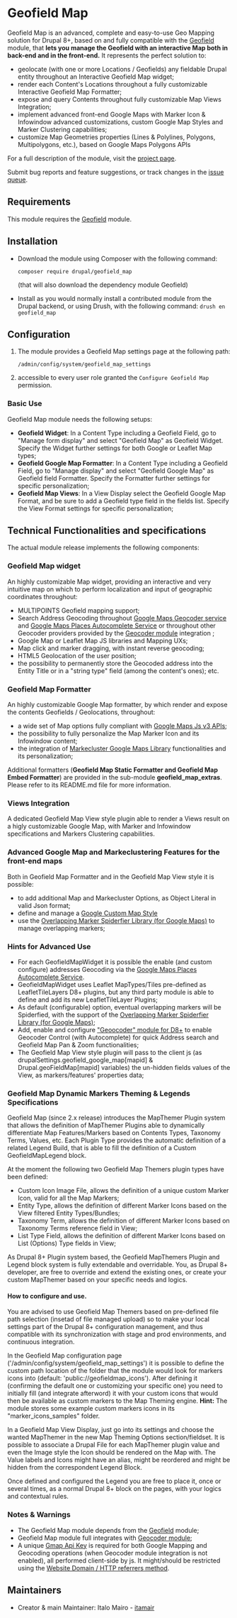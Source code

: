 # Geofield Map

Geofield Map is an advanced, complete and easy-to-use Geo Mapping solution for Drupal 8+,
based on and fully compatible with the
[Geofield](https://www.drupal.org/project/geofield "Geofield") module,
that **lets you manage the Geofield with an interactive Map both in back-end
and in the front-end.** It represents the perfect solution to:

- geolocate (with one or more Locations / Geofields) any fieldable Drupal
  entity throughout an Interactive Geofield Map widget;
- render each Content's Locations throughout a fully customizable Interactive
  Geofield Map Formatter;
- expose and query Contents throughout fully customizable Map Views
  Integration;
- implement advanced front-end Google Maps with Marker Icon & Infowindow
  advanced customizations, custom Google Map Styles and Marker Clustering
  capabilities;
- customize Map Geometries properties (Lines & Polylines, Polygons,
  Multipolygons, etc.), based on Google Maps Polygons APIs

For a full description of the module, visit the
[project page](https://www.drupal.org/project/geofield_map).

Submit bug reports and feature suggestions, or track changes in the
[issue queue](https://www.drupal.org/project/issues/geofield_map).

## Requirements

This module requires the [Geofield](https://www.drupal.org/project/geofield)
module.

## Installation

- Download the module using Composer with the following command:

  `composer require drupal/geofield_map`

  (that will also download the dependency module Geofield)


- Install as you would normally install a contributed module from the Drupal
  backend, or using Drush, with the following command:
 `drush en geofield_map`


## Configuration

1. The module provides a Geofield Map settings page at the following path:

   `/admin/config/system/geofield_map_settings`

2. accessible to every user role granted the `Configure Geofield Map` permission.

### **Basic Use**

Geofield Map module needs the following setups:

- **Geofield Widget**: In a Content Type including a Geofield Field, go to
  "Manage form display" and select "Geofield Map" as Geofield Widget. Specify the
  Widget further settings for both Google or Leaflet Map types;
- **Geofield Google Map Formatter**: In a Content Type including a Geofield Field,
  go to "Manage display" and select "Geofield Google Map" as Geofield field
  Formatter. Specify the Formatter further settings for specific personalization;
- **Geofield Map Views**: In a View Display select the Geofield Google Map Format,
  and be sure to add a Geofield type field in the fields list. Specify the View
  Format settings for specific personalization;

## **Technical Functionalities and specifications**

The actual module release implements the following components:

### **Geofield Map widget**

An highly customizable Map widget, providing an interactive and very intuitive
map on which to perform localization and input of geographic coordinates
throughout:

- MULTIPOINTS Geofield mapping support;
- Search Address Geocoding throughout [Google Maps Geocoder service](https://developers.google.com/maps/documentation/javascript/geocoding) and
  [Google Maps Places Autocomplete Service](https://developers.google.com/maps/documentation/javascript/examples/places-autocomplete)
  or throughout other Geocoder providers provided by the
  [Geocoder module](https://www.drupal.org/project/geocoder) integration ;
- Google Map or Leaflet Map JS libraries and Mapping UXs;
- Map click and marker dragging, with instant reverse geocoding;
- HTML5 Geolocation of the user position;
- the possibility to permanently store the Geocoded address into the Entity
  Title or in a "string type" field (among the content's ones); etc.

### **Geofield Map Formatter**

An highly customizable Google Map formatter, by which render and expose the
contents Geofields / Geolocations, throughout:

- a wide set of Map options fully compliant with
  [Google Maps Js v3 APIs](https://developers.google.com/maps/documentation/javascript/);
- the possibility to fully personalize the Map Marker Icon and its Infowindow
  content;
- the integration of
  [Markecluster Google Maps Library](https://github.com/googlemaps/js-marker-clusterer)
  functionalities and its personalization;

Additional formatters (**Geofield Map Static Formatter and Geofield Map Embed
Formatter**) are provided in the sub-module **geofield_map_extras**.
Please refer to its README.md file for more information.

### Views Integration

A dedicated Geofield Map View style plugin able to render a Views result on a
higly customizable Google Map, with Marker and Infowindow specifications and
Markers Clustering capabilities.

### Advanced Google Map and Markeclustering Features for the front-end maps

Both in Geofield Map Formatter and in the Geofield Map View style it is
possible:

- to add additional Map and Markecluster Options, as Object Literal in valid
Json format;
- define and manage a
  [Google Custom Map Style](https://developers.google.com/maps/documentation/javascript/examples/maptype-styled-simple)
- use the
  [Overlapping Marker Spiderfier Library (for Google Maps)](https://github.com/jawj/OverlappingMarkerSpiderfier#overlapping-marker-spiderfier-for-google-maps-api-v3)
to manage overlapping markers;

### Hints for Advanced Use

- For each GeofieldMapWidget it is possible the enable (and custom configure)
  addresses Geocoding via the
  [Google Maps Places Autocomplete Service](https://developers.google.com/maps/documentation/javascript/examples/places-autocomplete).
- GeofieldMapWidget uses Leaflet MapTypes/Tiles pre-defined as
  LeafletTileLayers D8+ plugins, but any third party module is able to define and
  add its new LeafletTileLayer Plugins;
- As default (configurable) option, eventual overlapping markers will be
  Spiderfied, with the support of the
  [Overlapping Marker Spiderfier Library (for Google Maps)](https://github.com/jawj/OverlappingMarkerSpiderfier#overlapping-marker-spiderfier-for-google-maps-api-v3 "Overlapping Marker Spiderfier Library (for Google Maps)");
- Add, enable and configure
  ["Geoocoder" module for D8+](https://www.drupal.org/project/geocoder) to enable
  Geocoder Control (with Autocomplete) for quick Address search and Geofield Map
  Pan & Zoom functionalities;
- The Geofield Map View style plugin will pass to the client js
  (as drupalSettings.geofield_google_map[mapid] & Drupal.geoFieldMap[mapid]
  variables) the un-hidden fields values of the View, as markers/features'
  properties data;

### **Geofield Map Dynamic Markers Theming & Legends Specifications**

Geofield Map (since 2.x release) introduces the MapThemer Plugin system that allows the
definition of MapThemer Plugins able to dynamically differentiate Map
Features/Markers based on Contents Types, Taxonomy Terms, Values, etc. Each
Plugin Type provides the automatic definition of a related Legend Build, that
is able to fill the definition of a Custom GeofieldMapLegend block.

At the moment the following two Geofield Map Themers plugin types have been
defined:

- Custom Icon Image File, allows the definition of a unique custom Marker
  Icon, valid for all the Map Markers;
- Entity Type, allows the definition of different Marker Icons based on the
  View filtered Entity Types/Bundles;
- Taxonomy Term, allows the definition of different Marker Icons based on
  Taxonomy Terms reference field in View;
- List Type Field, allows the definition of different Marker Icons based on
  List (Options) Type fields in View;

As Drupal 8+ Plugin system based, the Geofield MapThemers Plugin and Legend
block system is fully extendable and overridable. You, as Drupal 8+ developer, are
free to override and extend the existing ones, or create your custom MapThemer
based on your specific needs and logics.

#### How to configure and use.

You are advised to use Geofield Map Themers based on pre-defined file path
selection (insetad of file managed upload) so to make your local settings
part of the Drupal 8+ configuration management, and thus compatible with its
synchronization with stage and prod environments, and continuous integration.

In the Geofield Map configuration page ('/admin/config/system/geofield_map_settings')
it is possible to define the custom path location of the folder that the module
would look for markers icons into (default: 'public://geofieldmap_icons').
After defining it (confirming the default one or customizing your specific one)
you need to initially fill (and integrate afterword) it with your custom
icons that would then be available as custom markers to the Map Theming engine.
**Hint:** The module stores some example custom markers icons in its
"marker_icons_samples" folder.

In a Geofield Map View Display, just go into its settings and choose the wanted
MapThemer in the new Map Theming Options section/fieldset. It is possible to
associate a Drupal File for each MapThemer plugin value and even the
Image style the Icon should be rendered on the Map with. The Value labels and
Icons might have an alias, might be reordered and might be hidden from the
correspondent Legend Block.

Once defined and configured the Legend you are free to place it, once or
several times, as a normal Drupal 8+ block on the pages, with your logics and
contextual rules.

### **Notes & Warnings**

- The Geofield Map module depends from the
  [Geofield](https://www.drupal.org/project/geofield) module;
- Geofield Map module full integrates with [Geocoder module](https://www.drupal.org/project/geocoder);
- A unique
  [Gmap Api Key](https://developers.google.com/maps/documentation/javascript/get-api-key)
  is required for both Google Mapping and Geocoding operations (when Geocoder
   module integration is not enabled), all performed client-side by js.
  It might/should be restricted using the
  [Website Domain / HTTP referrers method](https://developers.google.com/maps/documentation/javascript/get-api-key#key-restrictions).


## Maintainers

- Creator & main Maintainer: Italo Mairo - [itamair](https://www.drupal.org/u/itamair)
